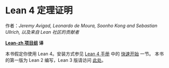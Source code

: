 <!--
# Theorem Proving in Lean 4
-->

# Lean 4 定理证明

作者：*Jeremy Avigad, Leonardo de Moura, Soonho Kong and Sebastian Ullrich, 以及来自 Lean 社区的贡献者*

**[Lean-zh 项目组](https://github.com/Lean-zh) 译**

<!--
This version of the text assumes you’re using Lean 4. See the
[Quickstart section](https://lean-lang.org/lean4/doc/quickstart.html) of
the [Lean 4 Manual](https://lean-lang.org/lean4/doc/) to install Lean. The first version of this book was
written for Lean 2, and the Lean 3 version is available
[here](https://leanprover.github.io/theorem_proving_in_lean/).
-->

本书假定你使用 Lean 4。安装方式参见 [Lean 4 手册](https://www.leanprover.cn/lean4/doc/)
中的 [快速开始](https://www.leanprover.cn/lean4/doc/quickstart.html) 一节。
本书的第一版为 Lean 2 编写，Lean 3 版请访问 [此处](https://leanprover.github.io/theorem_proving_in_lean/)。
